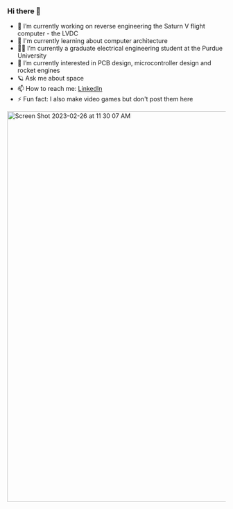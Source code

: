 ### Hi there 👋



- 🔭 I’m currently working on reverse engineering the Saturn V flight computer - the LVDC
- 🧮 I'm currently learning about computer architecture
- 👨‍🏫 I’m currently a graduate electrical engineering student at the Purdue University
- 🤔 I’m currently interested in PCB design, microcontroller design and rocket engines
- 🪐 Ask me about space
- 📫 How to reach me: [LinkedIn](https://www.linkedin.com/in/brandon-lantau/)
- ⚡ Fun fact: I also make video games but don't post them here

<img width="900" alt="Screen Shot 2023-02-26 at 11 30 07 AM" src="https://user-images.githubusercontent.com/113632274/222038928-8a9a5006-d8ab-4d0d-845d-48d13215d88b.png">
